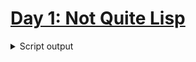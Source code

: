 # [Day 1: Not Quite Lisp](https://adventofcode.com/2015/day/1)

<details><summary>Script output</summary>

```
❯ go run main.go
...
```

</details>
